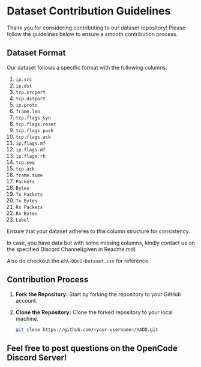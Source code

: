 # Dataset Contribution Guidelines

Thank you for considering contributing to our dataset repository! Please follow the guidelines below to ensure a smooth contribution process.

## Dataset Format

Our dataset follows a specific format with the following columns:

1. `ip.src`
2. `ip.dst`
3. `tcp.srcport`
4. `tcp.dstport`
5. `ip.proto`
6. `frame.len`
7. `tcp.flags.syn`
8. `tcp.flags.reset`
9. `tcp.flags.push`
10. `tcp.flags.ack`
11. `ip.flags.mf`
12. `ip.flags.df`
13. `ip.flags.rb`
14. `tcp.seq`
15. `tcp.ack`
16. `frame.time`
17. `Packets`
18. `Bytes`
19. `Tx Packets`
20. `Tx Bytes`
21. `Rx Packets`
22. `Rx Bytes`
23. `Label`

Ensure that your dataset adheres to this column structure for consistency.

In case, you have data but with some missing columns, kindly contact us on the specified Discord Channel(given in Readme.md)

Also do checkout the `APA-DDoS-Dataset.csv` for reference.

## Contribution Process

1. **Fork the Repository:** Start by forking the repository to your GitHub account.

2. **Clone the Repository:** Clone the forked repository to your local machine.

   ```bash
   git clone https://github.com/<your-username>/YADD.git

## Feel free to post questions on the OpenCode Discord Server!


